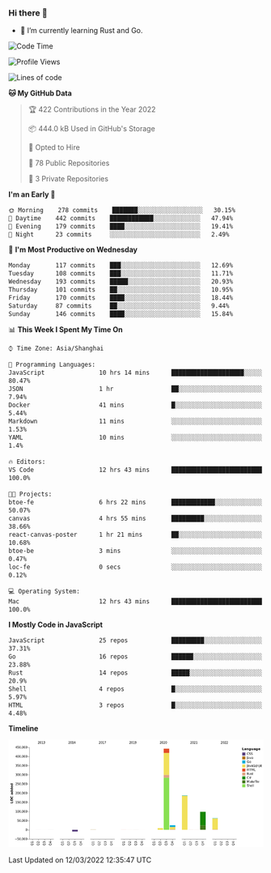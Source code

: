 ### Hi there 👋

- 🌱 I’m currently learning Rust and Go.

<!--START_SECTION:waka-->
![Code Time](http://img.shields.io/badge/Code%20Time-301%20hrs%2017%20mins-blue)

![Profile Views](http://img.shields.io/badge/Profile%20Views-0-blue)

![Lines of code](https://img.shields.io/badge/From%20Hello%20World%20I%27ve%20Written-823%20Thousand%20lines%20of%20code-blue)

**🐱 My GitHub Data** 

> 🏆 422 Contributions in the Year 2022
 > 
> 📦 444.0 kB Used in GitHub's Storage 
 > 
> 💼 Opted to Hire
 > 
> 📜 78 Public Repositories 
 > 
> 🔑 3 Private Repositories  
 > 
**I'm an Early 🐤** 

```text
🌞 Morning    278 commits    ███████░░░░░░░░░░░░░░░░░░   30.15% 
🌆 Daytime    442 commits    ████████████░░░░░░░░░░░░░   47.94% 
🌃 Evening    179 commits    ████░░░░░░░░░░░░░░░░░░░░░   19.41% 
🌙 Night      23 commits     ░░░░░░░░░░░░░░░░░░░░░░░░░   2.49%

```
📅 **I'm Most Productive on Wednesday** 

```text
Monday       117 commits    ███░░░░░░░░░░░░░░░░░░░░░░   12.69% 
Tuesday      108 commits    ███░░░░░░░░░░░░░░░░░░░░░░   11.71% 
Wednesday    193 commits    █████░░░░░░░░░░░░░░░░░░░░   20.93% 
Thursday     101 commits    ██░░░░░░░░░░░░░░░░░░░░░░░   10.95% 
Friday       170 commits    ████░░░░░░░░░░░░░░░░░░░░░   18.44% 
Saturday     87 commits     ██░░░░░░░░░░░░░░░░░░░░░░░   9.44% 
Sunday       146 commits    ████░░░░░░░░░░░░░░░░░░░░░   15.84%

```


📊 **This Week I Spent My Time On** 

```text
⌚︎ Time Zone: Asia/Shanghai

💬 Programming Languages: 
JavaScript               10 hrs 14 mins      ████████████████████░░░░░   80.47% 
JSON                     1 hr                ██░░░░░░░░░░░░░░░░░░░░░░░   7.94% 
Docker                   41 mins             █░░░░░░░░░░░░░░░░░░░░░░░░   5.44% 
Markdown                 11 mins             ░░░░░░░░░░░░░░░░░░░░░░░░░   1.53% 
YAML                     10 mins             ░░░░░░░░░░░░░░░░░░░░░░░░░   1.4%

🔥 Editors: 
VS Code                  12 hrs 43 mins      █████████████████████████   100.0%

🐱‍💻 Projects: 
btoe-fe                  6 hrs 22 mins       ████████████░░░░░░░░░░░░░   50.07% 
canvas                   4 hrs 55 mins       █████████░░░░░░░░░░░░░░░░   38.66% 
react-canvas-poster      1 hr 21 mins        ██░░░░░░░░░░░░░░░░░░░░░░░   10.68% 
btoe-be                  3 mins              ░░░░░░░░░░░░░░░░░░░░░░░░░   0.47% 
loc-fe                   0 secs              ░░░░░░░░░░░░░░░░░░░░░░░░░   0.12%

💻 Operating System: 
Mac                      12 hrs 43 mins      █████████████████████████   100.0%

```

**I Mostly Code in JavaScript** 

```text
JavaScript               25 repos            █████████░░░░░░░░░░░░░░░░   37.31% 
Go                       16 repos            ██████░░░░░░░░░░░░░░░░░░░   23.88% 
Rust                     14 repos            █████░░░░░░░░░░░░░░░░░░░░   20.9% 
Shell                    4 repos             █░░░░░░░░░░░░░░░░░░░░░░░░   5.97% 
HTML                     3 repos             █░░░░░░░░░░░░░░░░░░░░░░░░   4.48%

```


**Timeline**

![Chart not found](https://raw.githubusercontent.com/elton/elton/main/charts/bar_graph.png) 


 Last Updated on 12/03/2022 12:35:47 UTC
<!--END_SECTION:waka-->

<!--
**elton/elton** is a ✨ _special_ ✨ repository because its `README.md` (this file) appears on your GitHub profile.

Here are some ideas to get you started:

- 🔭 I’m currently working on ...
- 🌱 I’m currently learning ...
- 👯 I’m looking to collaborate on ...
- 🤔 I’m looking for help with ...
- 💬 Ask me about ...
- 📫 How to reach me: ...
- 😄 Pronouns: ...
- ⚡ Fun fact: ...
-->

